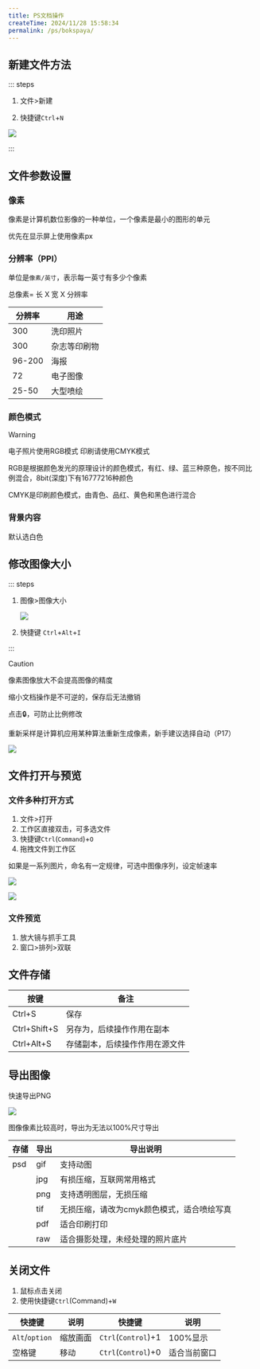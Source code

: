 ```yaml
---
title: PS文档操作
createTime: 2024/11/28 15:58:34
permalink: /ps/bokspaya/
---
```

## 新建文件方法

::: steps

1. 文件>新建

2. 快捷键`Ctrl`+`N`

![](https://file.iglooblog.top/ps/%E6%88%AA%E5%B1%8F2025-06-07%2018.40.23.png)

:::

## 文件参数设置

### 像素

像素是计算机数位影像的一种单位，一个像素是最小的图形的单元

优先在显示屏上使用像素px

### 分辨率（PPI）

单位是`像素/英寸`，表示每一英寸有多少个像素

总像素= 长 X 宽 X 分辨率

| 分辨率 | 用途         |
| ------ | ------------ |
| 300    | 洗印照片     |
| 300    | 杂志等印刷物 |
| 96-200 | 海报         |
| 72     | 电子图像     |
| 25-50  | 大型喷绘     |

### 颜色模式

>[!warning]
>
>电子照片使用RGB模式
>印刷请使用CMYK模式

RGB是根据颜色发光的原理设计的颜色模式，有红、绿、蓝三种原色，按不同比例混合，8bit(深度)下有16777216种颜色

CMYK是印刷颜色模式，由青色、品红、黄色和黑色进行混合

### 背景内容

默认选白色

## 修改图像大小

::: steps

1. 图像>图像大小

   ![](https://file.iglooblog.top/ps/%E6%88%AA%E5%B1%8F2025-06-07%2019.02.13.png)

2. 快捷键 `Ctrl`+`Alt`+`I`

:::

> [!caution]
>
> 像素图像放大不会提高图像的精度
>
> 缩小文档操作是不可逆的，保存后无法撤销

点击🔒，可防止比例修改

重新采样是计算机应用某种算法重新生成像素，新手建议选择自动（P17）

![](https://file.iglooblog.top/ps/%E6%88%AA%E5%B1%8F2025-06-07%2019.05.05.png)

## 文件打开与预览

### 文件多种打开方式

1. 文件>打开
2. 工作区直接双击，可多选文件
3. 快捷键`Ctrl`(`Command`)+`O`
4. 拖拽文件到工作区

如果是一系列图片，命名有一定规律，可选中图像序列，设定帧速率

![](https://file.iglooblog.top/ps/%E6%88%AA%E5%B1%8F2025-06-07%2019.11.36.png)

![](https://file.iglooblog.top/ps/%E6%88%AA%E5%B1%8F2025-06-07%2019.12.04.png)

### 文件预览

1. 放大镜与抓手工具
2. 窗口>排列>双联

## 文件存储

| 按键         | 备注                           |
| ------------ | ------------------------------ |
| Ctrl+S       | 保存                           |
| Ctrl+Shift+S | 另存为，后续操作作用在副本     |
| Ctrl+Alt+S   | 存储副本，后续操作作用在源文件 |



## 导出图像

快速导出PNG

![](https://file.iglooblog.top/ps/%E6%88%AA%E5%B1%8F2025-06-07%2019.13.47.png)

图像像素比较高时，导出为无法以100%尺寸导出

| 存储 | 导出 | 导出说明                                   |
| ---- | ---- | ------------------------------------------ |
| psd  | gif  | 支持动图                                   |
|      | jpg  | 有损压缩，互联网常用格式                   |
|      | png  | 支持透明图层，无损压缩                     |
|      | tif  | 无损压缩，请改为cmyk颜色模式，适合喷绘写真 |
|      | pdf  | 适合印刷打印                               |
|      | raw  | 适合摄影处理，未经处理的照片底片           |

## 关闭文件

1. 鼠标点击关闭
2. 使用快捷键`Ctrl`(Command)+`W`

| 快捷键         | 说明     | 快捷键              | 说明         |
| -------------- | -------- | ------------------- | ------------ |
| `Alt`/`option` | 缩放画面 | `Ctrl`(`Control`)+1 | 100%显示     |
| 空格键         | 移动     | `Ctrl`(`Control`)+0 | 适合当前窗口 |